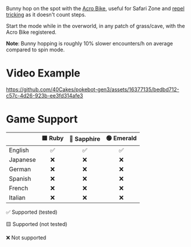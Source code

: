 Bunny hop on the spot with the [Acro Bike](https://bulbapedia.bulbagarden.net/wiki/Acro_Bike), useful for Safari Zone and [repel tricking](https://bulbapedia.bulbagarden.net/wiki/Appendix:Repel_trick) as it doesn't count steps.

Start the mode while in the overworld, in any patch of grass/cave, with the Acro Bike registered.

**Note**: Bunny hopping is roughly 10% slower encounters/h on average compared to spin mode.

# Video Example

https://github.com/40Cakes/pokebot-gen3/assets/16377135/bedbd712-c57c-4d26-923b-ee3fd314afe3

# Game Support
|          | 🟥 Ruby | 🔷 Sapphire | 🟢 Emerald |
|:---------|:----:|:--------:|:-------:|
| English  |  ✅   |    ✅     |    ✅    |
| Japanese |  ❌   |    ❌     |    ❌    |
| German   |  ❌   |    ❌     |    ❌    |
| Spanish  |  ❌   |    ❌     |    ❌    |
| French   |  ❌   |    ❌     |    ❌    |
| Italian  |  ❌   |    ❌     |    ❌    |

✅ Supported (tested)

🟨 Supported (not tested)

❌ Not supported